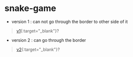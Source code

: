 # snake-game

- version 1
: can not go through the border to other side of it
>  [v1](https://iwashun22.github.io/snake-game/v1/game.html){:target="_blank"}?
- version 2
: can go through the border
>  [v2](https://iwashun22.github.io/snake-game/v2/game.html){:target="_blank"}?
